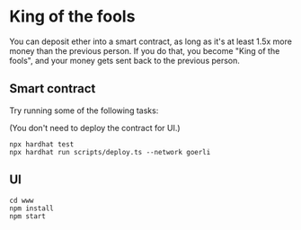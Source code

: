 # King of the fools

You can deposit ether into a smart contract, as long as it's at least 1.5x more money than the previous person. If you do that, you become "King of the fools", and your money gets sent back to the previous person.

## Smart contract

Try running some of the following tasks:

(You don't need to deploy the contract for UI.)

```shell
npx hardhat test
npx hardhat run scripts/deploy.ts --network goerli
```

## UI

```shell
cd www
npm install
npm start
```